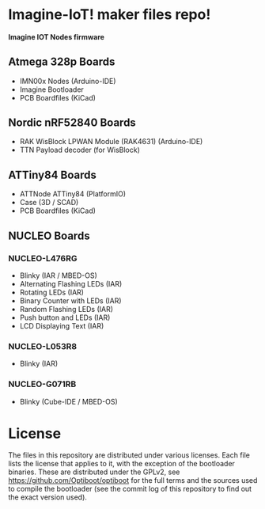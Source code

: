 Imagine-IoT! maker files repo!
=======================================

#### Imagine IOT Nodes firmware

## Atmega 328p Boards
* IMN00x Nodes (Arduino-IDE)
* Imagine Bootloader
* PCB Boardfiles (KiCad)

## Nordic nRF52840 Boards
* RAK WisBlock LPWAN Module (RAK4631) (Arduino-IDE)
* TTN Payload decoder (for WisBlock)

## ATTiny84 Boards
* ATTNode ATTiny84 (PlatformIO)
* Case (3D / SCAD)
* PCB Boardfiles (KiCad)

## NUCLEO Boards
### NUCLEO-L476RG
* Blinky (IAR / MBED-OS)
* Alternating Flashing LEDs (IAR)
* Rotating LEDs (IAR)
* Binary Counter with LEDs (IAR)
* Random Flashing LEDs (IAR)
* Push button and LEDs (IAR)
* LCD Displaying Text (IAR)

### NUCLEO-L053R8
* Blinky (IAR)

### NUCLEO-G071RB
* Blinky (Cube-IDE / MBED-OS)
 
License
=======
The files in this repository are distributed under various licenses.
Each file lists the license that applies to it, with the exception of
the bootloader binaries. These are distributed under the GPLv2, see
https://github.com/Optiboot/optiboot for the full terms and the sources
used to compile the bootloader (see the commit log of this repository to
find out the exact version used).